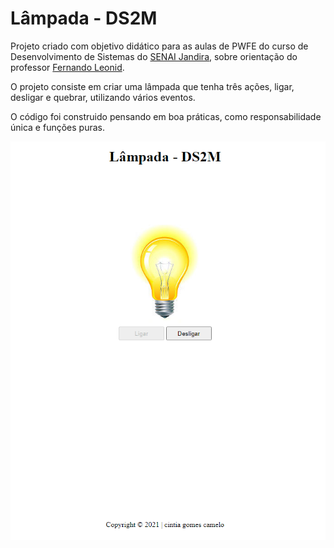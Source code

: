 # Lâmpada - DS2M

Projeto criado com objetivo didático para as aulas de PWFE do curso de Desenvolvimento de Sistemas do [SENAI Jandira](https://jandira.sp.senai.br/), sobre orientação do professor [Fernando Leonid](https://github.com/fernandoleonid).

O projeto consiste em criar uma lâmpada que tenha três ações, ligar, desligar e quebrar, utilizando vários eventos.

O código foi construido pensando em boa práticas, como responsabilidade única e funções puras.

![](img/Capturar.PNG)
